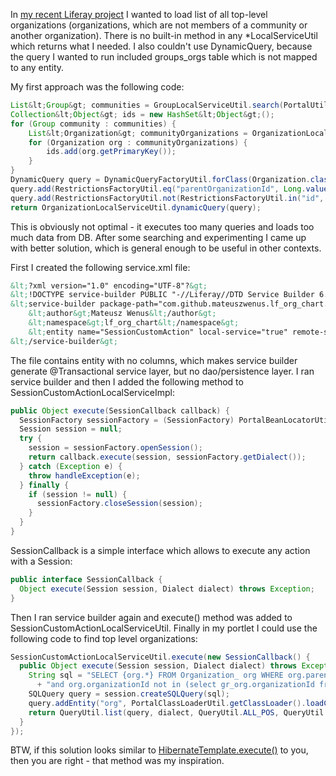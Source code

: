 In [my recent Liferay project](https://github.com/mateuszwenus/blog-backup/blob/master/2013/11/Organization%20Chart%20in%20Liferay%206.0.6.md) I wanted to load list of all top-level organizations (organizations, which are not members of a community or another organization). There is no built-in method in any *LocalServiceUtil which returns what I needed. I also couldn't use DynamicQuery, because the query I wanted to run included groups_orgs table which is not mapped to any entity. 

My first approach was the following code:
```java
List&lt;Group&gt; communities = GroupLocalServiceUtil.search(PortalUtil.getCompanyId(req), null, null, null, QueryUtil.ALL_POS, QueryUtil.ALL_POS);
Collection&lt;Object&gt; ids = new HashSet&lt;Object&gt;();
for (Group community : communities) {
    List&lt;Organization&gt; communityOrganizations = OrganizationLocalServiceUtil.getGroupOrganizations(community.getPrimaryKey());
    for (Organization org : communityOrganizations) {
        ids.add(org.getPrimaryKey());
    }
}
DynamicQuery query = DynamicQueryFactoryUtil.forClass(Organization.class, PortalClassLoaderUtil.getClassLoader());
query.add(RestrictionsFactoryUtil.eq("parentOrganizationId", Long.valueOf(OrganizationConstants.DEFAULT_PARENT_ORGANIZATION_ID)));
query.add(RestrictionsFactoryUtil.not(RestrictionsFactoryUtil.in("id", ids)));
return OrganizationLocalServiceUtil.dynamicQuery(query);
```
This is obviously not optimal - it executes too many queries and loads too much data from DB. After some searching and experimenting I came up with better solution, which is general enough to be useful in other contexts. 

First I created the following service.xml file:

```xml
&lt;?xml version="1.0" encoding="UTF-8"?&gt;
&lt;!DOCTYPE service-builder PUBLIC "-//Liferay//DTD Service Builder 6.0.0//EN" "http://www.liferay.com/dtd/liferay-service-builder_6_0_0.dtd"&gt;
&lt;service-builder package-path="com.github.mateuszwenus.lf_org_chart.service_builder"&gt;
    &lt;author&gt;Mateusz Wenus&lt;/author&gt;
    &lt;namespace&gt;lf_org_chart&lt;/namespace&gt;
    &lt;entity name="SessionCustomAction" local-service="true" remote-service="false"&gt;&lt;/entity&gt;
&lt;/service-builder&gt;
```
The file contains entity with no columns, which makes service builder generate @Transactional service layer, but no dao/persistence layer. I ran service builder and then I added the following method to SessionCustomActionLocalServiceImpl:
```java
public Object execute(SessionCallback callback) {
  SessionFactory sessionFactory = (SessionFactory) PortalBeanLocatorUtil.locate("liferaySessionFactory");
  Session session = null;
  try {
    session = sessionFactory.openSession();
    return callback.execute(session, sessionFactory.getDialect());
  } catch (Exception e) {
    throw handleException(e);
  } finally {
    if (session != null) {
      sessionFactory.closeSession(session);
    }
  }
}
```
SessionCallback is a simple interface which allows to execute any action with a Session:
```java
public interface SessionCallback {
  Object execute(Session session, Dialect dialect) throws Exception;
}
```
Then I ran service builder again and execute() method was added to SessionCustomActionLocalServiceUtil. Finally in my portlet I could use the following code to find top level organizations:
```java
SessionCustomActionLocalServiceUtil.execute(new SessionCallback() {
  public Object execute(Session session, Dialect dialect) throws Exception {
    String sql = "SELECT {org.*} FROM Organization_ org WHERE org.parentOrganizationId = 0 "
      + "and org.organizationId not in (select gr_org.organizationId from Groups_Orgs gr_org)";
    SQLQuery query = session.createSQLQuery(sql);
    query.addEntity("org", PortalClassLoaderUtil.getClassLoader().loadClass("com.liferay.portal.model.impl.OrganizationImpl"));
    return QueryUtil.list(query, dialect, QueryUtil.ALL_POS, QueryUtil.ALL_POS);
  }
});
```
BTW, if this solution looks similar to [HibernateTemplate.execute()](http://docs.spring.io/spring/docs/3.2.5.RELEASE/javadoc-api/org/springframework/orm/hibernate3/HibernateTemplate.html#execute%28org.springframework.orm.hibernate3.HibernateCallback%29) to you, then you are right - that method was my inspiration.